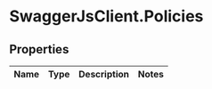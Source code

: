 # SwaggerJsClient.Policies

## Properties
Name | Type | Description | Notes
------------ | ------------- | ------------- | -------------


